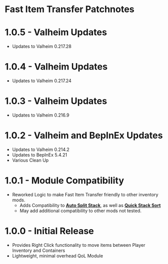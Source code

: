 # Fast Item Transfer Patchnotes

# 1.0.5 - Valheim Updates
* Updates to Valheim 0.217.28

# 1.0.4 - Valheim Updates
* Updates to Valheim 0.217.24

# 1.0.3 - Valheim Updates
* Updates to Valheim 0.216.9

# 1.0.2 - Valheim and BepInEx Updates
* Updates to Valheim 0.214.2
* Updates to BepInEx 5.4.21
* Various Clean Up

# 1.0.1 - Module Compatibility
* Reworked Logic to make Fast Item Transfer friendly to other inventory mods.
  * Adds Compatibility to **[Auto Split Stack](https://www.nexusmods.com/valheim/mods/76?tab=files&file_id=7184)**, as well as **[Quick Stack Sort](https://www.nexusmods.com/valheim/mods/2094?tab=description)**
  * May add additional compatibility to other mods not tested.

# 1.0.0 - Initial Release
* Provides Right Click functionality to move items between Player Inventory and Containers
* Lightweight, minimal overhead QoL Module